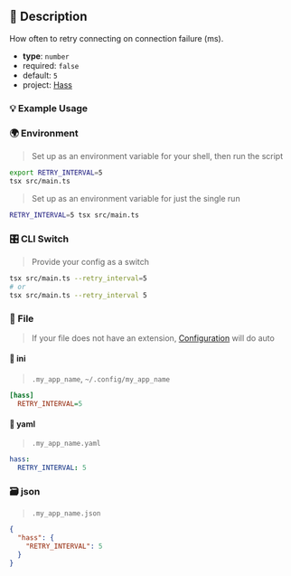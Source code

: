 ## 📜 Description

How often to retry connecting on connection failure (ms).

- **type**: `number`
- required: `false`
- default: `5`
- project: [Hass](/home-automation/hass)

### 💡 Example Usage

### 🌍 Environment

> Set up as an environment variable for your shell, then run the script
```bash
export RETRY_INTERVAL=5
tsx src/main.ts
```
> Set up as an environment variable for just the single run

```bash
RETRY_INTERVAL=5 tsx src/main.ts
```
### 🎛️ CLI Switch

> Provide your config as a switch
```bash
tsx src/main.ts --retry_interval=5
# or
tsx src/main.ts --retry_interval 5
```
### 📁 File
>  If your file does not have an extension, [Configuration](/core/configuration) will do auto
#### 📘 ini

> `.my_app_name`, `~/.config/my_app_name`

```ini
[hass]
  RETRY_INTERVAL=5
```
#### 📄 yaml

> `.my_app_name.yaml`

```yaml
hass:
  RETRY_INTERVAL: 5
```
### 🗃️ json

> `.my_app_name.json`

```json
{
  "hass": {
    "RETRY_INTERVAL": 5
  }
}
```
